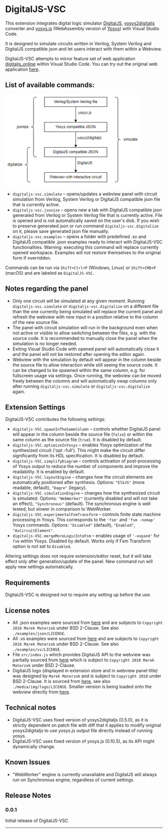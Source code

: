 # DigitalJS-VSC

This extension integrates digital logic simulator [DigitalJS](https://github.com/tilk/digitaljs), [yosys2digitaljs](https://github.com/tilk/yosys2digitaljs) converter and [yosys.js](https://github.com/EDAcation/yosys.js) (WebAssembly version of [Yosys](https://github.com/YosysHQ/yosys)) with Visual Studio Code.

It is designed to simulate circuits written in Verilog, System Verilog and DigitalJS compatible json and let users interact with them within a Webview.

DigitalJS-VSC attempts to mirror feature set of web application [digitaljs_online](https://github.com/tilk/digitaljs_online) within Visual Studio Code. You can try out the original web application [here](https://digitaljs.tilk.eu/).

## List of available commands:

![Features](./media/img/commands.png)

* `digitaljs-vsc.simulate` – opens/updates a webview panel with circuit simulation from Verilog, System Verilog or DigitalJS compatible json file that is currently active.
* `digitaljs-vsc.jsonize` – opens new a tab with DigitalJS compatible json generated from Verilog or System Verilog file that is currently active. File is opened and is not automatically saved on the user's disk. If you wish to preserve generated json or run command `digitaljs-vsc.digitalize` on it, please save generated json file manually.
* `digitaljs-vsc.examples` – opens a folder with predefined .sv and DigitalJS compatible .json examples ready to interact with DigitalJS-VSC functionalities. Warning: executing this command will replace currently opened workspace. Examples will not restore themselves to the original form if overridden.

Commands can be run via `Shift+Ctrl+P` (Windows, Linux) or `Shift+CMD+P` (macOS) and are labeled as `DigitalJS-VSC`.

## Notes regarding the panel

* Only one circuit will be simulated at any given moment. Running `digitaljs-vsc.simulate` or `digitaljs-vsc.digitalize` on a different file than the one currently being simulated will replace the current panel and refresh the webview with new input in a position relative to the column of the new source file.
* The panel with circuit simulation will run in the background even when not active or visible to allow switching between the files, e.g. with the source code.
It is recommended to manually close the panel when the simulation is no longer needed.
* Exiting Visual Studio Code with opened panel will automatically close it and the panel will not be restored after opening the editor again.
* Webview with the simulation by default will appear in the column beside the source file to allow interaction while still seeing the source code. It can be changed to be spawned within the same column, e.g. for fullscreen usage via settings. Once running, the webview can be moved freely between the columns and will automatically swap columns only after running `digitaljs-vsc.simulate` or `digitaljs-vsc.digitalize` again.

## Extension Settings

DigitalJS-VSC contributes the following settings:

* `digitaljs-VSC.spawnInTheSameColumn` – controls whether DigitalJS panel will appear in the column beside the source file (`false`) or within the same column as the source file (`true`). It is disabled by default.
* `digitaljs-VSC.optimizeInYosys` – enables Yosys optimization of the synthesized circuit ('opt -full'). This might make the circuit differ significantly from its HDL specification. It is disabled by default.
* `digitaljs-VSC.simplifyDiagram` – controls activation of post-processing of Yosys output to reduce the number of components and improve the readability. It is enabled by default.
* `digitaljs-VSC.layoutEngine` – changes how the circuit elements are automatically positioned after synthesis. Options: `"ElkJS"` (more readable, default), `"Dagre"` (legacy).
* `digitaljs-VSC.simulationEngine` – changes how the synthesized circuit is simulated. Options: `"WebWorker"` (currently disabled and will not take an effect), `"Synchronous"` (default). The synchronous engine is well tested, but slower in comparison to WebWorker.
* `digitaljs-VSC.experimentalFsmTransform` – controls finite state machine processing in Yosys. This corresponds to the `'fsm'` and `'fsm -nomap'` Yosys commands. Options: `"Disabled"` (default), `"Enabled"`, `"AsCircuitElement"`.
* `digitaljs-VSC.mergeMoreLogicIntoFsm` – enables usage of `'-expand'` for `fsm` within Yosys. Disabled by default. Works only if Fsm Transform option is not set to `Disabled`.

Altering settings does not require extension/editor reset, but it will take effect only after generation/update of the panel. New command run will apply new settings automatically.

## Requirements

DigitalJS-VSC is designed not to require any setting up before the use.

## License notes

* All .json examples were sourced from [here](https://github.com/tilk/digitaljs/tree/master/examples) and are subjects to `Copyright 2018 Marek Materzok` under BSD 2-Clause. See also `./examples/json/LICENSE`.
* All .vs examples were sourced from [here](https://digitaljs.tilk.eu) and are subjects to `Copyright 2018 Marek Materzok` under BSD 2-Clause. See also `./examples/vs/LICENSE`.
* File `src/index.js` which provides DigitalJS API to the webview was partially sourced from [here](https://github.com/tilk/digitaljs/blob/master/examples/template.html) which is subject to `Copyright 2018 Marek Materzok` under BSD 2-Clause.
* DigitalJS logo (displayed in extension store and in webview panel title) was designed by `Marek Materzok` and is subject to `Copyright 2018` under BSD 2-Clause. It is sourced from [here](https://github.com/tilk/digitaljs_online/blob/master/public/android-chrome-512x512.png), see also `./media/img/logo/LICENSE`. Smaller version is being loaded onto the webview directly from [here](https://github.com/tilk/digitaljs_online/blob/master/public/android-chrome-192x192.png).

## Technical notes

* DigitalJS-VSC uses fixed version of yosys2digitaljs (0.5.0), as it is strictly dependent on patch file with diff that it applies to modify original yosys2digitaljs to use yosys.js output file directly instead of running yosys.
* DigitalJS-VSC uses fixed version of yosys.js (0.10.5), as its API might dynamically change.

## Known Issues

* "WebWorker" engine is currently unavailable and DigitalJS will always run on Synchronous engine, regardless of current settings.

## Release Notes

### 0.0.1

Initial release of DigitalJS-VSC

-----------------------------------------------------------------------------------------------------------
